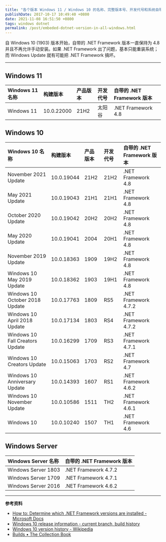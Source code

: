 ```yaml
---
title: "各个版本 Windows 11 / Windows 10 的名称、完整版本号、开发代号和系统自带的 .NET Framework 版本"
publishDate: 2017-10-17 10:49:40 +0800
date: 2021-11-08 16:51:50 +0800
tags: windows dotnet
permalink: /post/embeded-dotnet-version-in-all-windows.html
---
```


自 Windows 10 (1903) 版本开始，自带的 .NET Framework 版本一直保持为 4.8 并且不再允许手动安装。如果 .NET Framework 出了问题，基本只能重装系统；而 Windows Update 就有可能把 .NET Framework 搞坏。

---

## Windows 11

| Windows 11 名称 | 构建版本   | 产品版本 | 开发代号 | 自带的 .NET Framework 版本 |
| :-------------- | :--------- | :------- | :------- | :------------------------- |
| Windows 11      | 10.0.22000 | 21H2     | 太阳谷   | .NET Framework 4.8         |

## Windows 10

| Windows 10 名称                 | 构建版本   | 产品版本 | 开发代号 | 自带的 .NET Framework 版本 |
| :------------------------------ | :--------- | :------- | :------- | :------------------------- |
| November 2021 Update            | 10.0.19044 | 21H2     | 21H2     | .NET Framework 4.8         |
| May 2021 Update                 | 10.0.19043 | 21H1     | 21H1     | .NET Framework 4.8         |
| October 2020 Update             | 10.0.19042 | 20H2     | 20H2     | .NET Framework 4.8         |
| May 2020 Update                 | 10.0.19041 | 2004     | 20H1     | .NET Framework 4.8         |
| November 2019 Update            | 10.0.18363 | 1909     | 19H2     | .NET Framework 4.8         |
| Windows 10 May 2019 Update      | 10.0.18362 | 1903     | 19H1     | .NET Framework 4.8         |
| Windows 10 October 2018 Update  | 10.0.17763 | 1809     | RS5      | .NET Framework 4.7.2       |
| Windows 10 April 2018 Update    | 10.0.17134 | 1803     | RS4      | .NET Framework 4.7.2       |
| Windows 10 Fall Creators Update | 10.0.16299 | 1709     | RS3      | .NET Framework 4.7.1       |
| Windows 10 Creators Update      | 10.0.15063 | 1703     | RS2      | .NET Framework 4.7         |
| Windows 10 Anniversary Update   | 10.0.14393 | 1607     | RS1      | .NET Framework 4.6.2       |
| Windows 10 November Update      | 10.0.10586 | 1511     | TH2      | .NET Framework 4.6.1       |
| Windows 10                      | 10.0.10240 | 1507     | TH1      | .NET Framework 4.6         |

## Windows Server

| Windows Server 名称 | 自带的 .NET Framework 版本 |
| :------------------ | -------------------------- |
| Windows Server 1803 | .NET Framework 4.7.2       |
| Windows Server 1709 | .NET Framework 4.7.1       |
| Windows Server 2016 | .NET Framework 4.6.2       |

---

**参考资料**

- [How to: Determine which .NET Framework versions are installed -Microsoft Docs](https://docs.microsoft.com/en-us/dotnet/framework/migration-guide/how-to-determine-which-versions-are-installed?wt.mc_id=MVP)
- [Windows 10 release information - current branch, build history](https://technet.microsoft.com/en-us/windows/release-info.aspx)
- [Windows 10 version history - Wikipedia](https://en.wikipedia.org/wiki/Windows_10_version_history)
- [Builds • The Collection Book](https://www.thecollectionbook.info/builds/windows)

